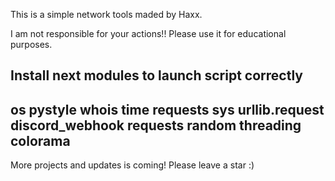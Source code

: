 This is a simple network tools maded by Haxx.

I am not responsible for your actions!! Please use it for educational purposes.


Install next modules to launch script correctly
-----------------------------------------------
os 
pystyle
whois
time
requests
sys
urllib.request
discord_webhook
requests 
random
threading 
colorama
-------------------------------------------------

More projects and updates is coming! Please leave a star :)
